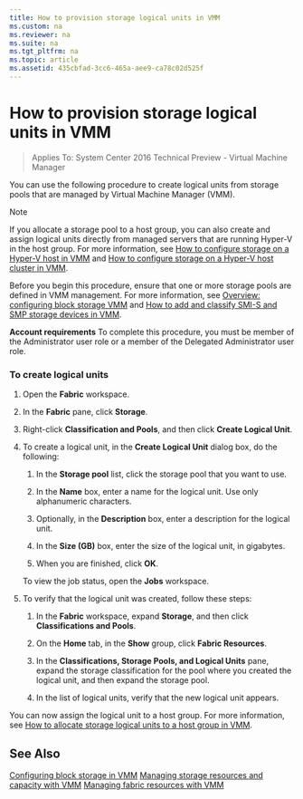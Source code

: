 ```yaml
---
title: How to provision storage logical units in VMM
ms.custom: na
ms.reviewer: na
ms.suite: na
ms.tgt_pltfrm: na
ms.topic: article
ms.assetid: 435cbfad-3cc6-465a-aee9-ca78c02d525f
---
```

# How to provision storage logical units in VMM

>Applies To: System Center 2016 Technical Preview - Virtual Machine Manager

You can use the following procedure to create logical units from storage pools that are managed by Virtual Machine Manager (VMM).

> [!NOTE]
> If you allocate a storage pool to a host group, you can also create and assign logical units directly from managed servers that are running Hyper-V in the host group. For more information, see [How to configure storage on a Hyper-V host in VMM](How-to-configure-storage-on-a-Hyper-V-host-in-VMM.md) and [How to configure storage on a Hyper-V host cluster in VMM](How-to-configure-storage-on-a-Hyper-V-host-cluster-in-VMM.md).

Before you begin this procedure, ensure that one or more storage pools are defined in VMM management. For more information, see [Overview: configuring block storage VMM](Overview--configuring-block-storage-VMM.md) and [How to add and classify SMI-S and SMP storage devices in VMM](How-to-add-and-classify-SMI-S-and-SMP-storage-devices-in-VMM.md).

**Account requirements** To complete this procedure, you must be member of the Administrator user role or a member of the Delegated Administrator user role.

### To create logical units

1.  Open the **Fabric** workspace.

2.  In the **Fabric** pane, click **Storage**.

3.  Right-click **Classification and Pools**, and then click **Create Logical Unit**.

4.  To create a logical unit, in the **Create Logical Unit** dialog box, do the following:

    1.  In the **Storage pool** list, click the storage pool that you want to use.

    2.  In the **Name** box, enter a name for the logical unit. Use only alphanumeric characters.

    3.  Optionally, in the **Description** box, enter a description for the logical unit.

    4.  In the **Size (GB)** box, enter the size of the logical unit, in gigabytes.

    5.  When you are finished, click **OK**.

    To view the job status, open the **Jobs** workspace.

5.  To verify that the logical unit was created, follow these steps:

    1.  In the **Fabric** workspace, expand **Storage**, and then click **Classifications and Pools**.

    2.  On the **Home** tab, in the **Show** group, click **Fabric Resources**.

    3.  In the **Classifications, Storage Pools, and Logical Units** pane, expand the storage classification for the pool where you created the logical unit, and then expand the storage pool.

    4.  In the list of logical units, verify that the new logical unit appears.

You can now assign the logical unit to a host group. For more information, see [How to allocate storage logical units to a host group in VMM](How-to-allocate-storage-logical-units-to-a-host-group-in-VMM.md).

## See Also
[Configuring block storage in VMM](Configuring-block-storage-in-VMM.md)
[Managing storage resources and capacity with VMM](Managing-storage-resources-and-capacity-with-VMM.md)
[Managing fabric resources with VMM](Managing-fabric-resources-with-VMM.md)



